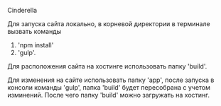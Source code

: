Cinderella

Для запуска сайта локально, в корневой директории в терминале вызвать команды
1. 'npm install'
2. 'gulp'.

Для расположения сайта на хостинге использовать папку 'build'.

Для изменения на сайте использовать папку 'app', после запуска в консоли команды 'gulp', папка 'build' будет пересобрана с учетом изминений. После чего папку 'build' можно загружать на хостинг.
